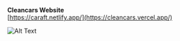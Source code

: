 **Cleancars Website**  
    [https://caraft.netlify.app/](https://cleancars.vercel.app/)

![Alt Text](https://github.com/faisalnawaz89/Machine-Test/blob/master/mockups/cleancars.jpg)

